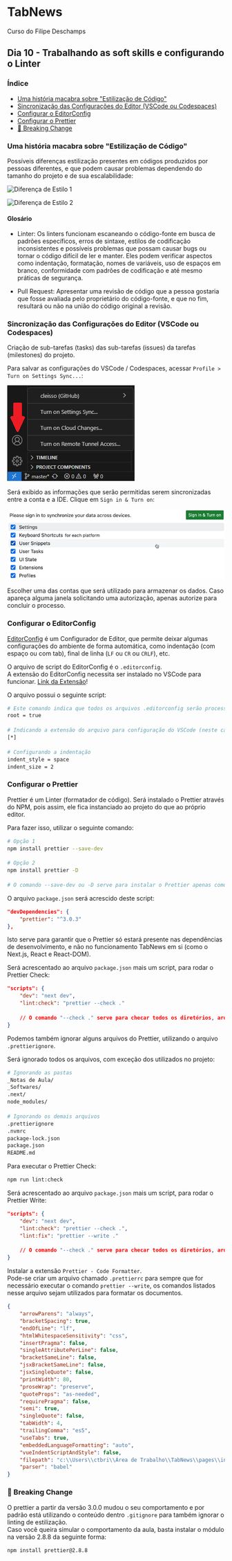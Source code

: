 # TabNews
Curso do Filipe Deschamps

## Dia 10 - Trabalhando as soft skills e configurando o Linter

### Índice
- [Uma história macabra sobre "Estilização de Código"](#uma-história-macabra-sobre-estilização-de-código)
- [Sincronização das Configurações do Editor (VSCode ou Codespaces)](#sincronização-das-configurações-do-editor-vscode-ou-codespaces)
- [Configurar o EditorConfig](#configurar-o-editorconfig)
- [Configurar o Prettier](#configurar-o-prettier)
- [🛑 Breaking Change](#🛑-breaking-change)

### Uma história macabra sobre "Estilização de Código"

Possíveis diferenças estilização presentes em códigos produzidos por pessoas diferentes, e que podem causar problemas dependendo do tamanho do projeto e de sua escalabilidade:

![Diferença de Estilo 1](Imagens/18.%20Diferença%20de%20Estilo%2001.PNG)

![Diferença de Estilo 2](Imagens/19.%20Diferença%20de%20Estilo%2002.PNG)

#### Glosário

- Linter: Os linters funcionam escaneando o código-fonte em busca de padrões específicos, erros de sintaxe, estilos de codificação inconsistentes e possíveis problemas que possam causar bugs ou tornar o código difícil de ler e manter. Eles podem verificar aspectos como indentação, formatação, nomes de variáveis, uso de espaços em branco, conformidade com padrões de codificação e até mesmo práticas de segurança.

- Pull Request: Apresentar uma revisão de código que a pessoa gostaria que fosse avaliada pelo proprietário do código-fonte, e que no fim, resultará ou não na união do código original a revisão.

### Sincronização das Configurações do Editor (VSCode ou Codespaces)

Criação de sub-tarefas (tasks) das sub-tarefas (issues) da tarefas (milestones) do projeto.

Para salvar as configurações do VSCode / Codespaces, acessar `Profile > Turn on Settings Sync...`:

![Salvando as Configurações do VSCode](Imagens/20.%20Salvando%20as%20Configurações%20do%20VSCode.png)

Será exibido as informações que serão permitidas serem sincronizadas entre a conta e a IDE. Clique em `Sign in & Turn on`:

![Salvando as Configurações do VSCode](Imagens/21.%20Salvando%20as%20Configurações%20do%20VSCode.png)

Escolher uma das contas que será utilizado para armazenar os dados. Caso apareça alguma janela solicitando uma autorização, apenas autorize para concluir o processo.

### Configurar o EditorConfig

[EditorConfig](https://editorconfig.org/) é um Configurador de Editor, que permite deixar algumas configurações do ambiente de forma automática, como indentação (com espaço ou com tab), final de linha (`LF` ou `CR` ou `CRLF`), etc.

O arquivo de script do EditorConfig é o `.editorconfig`. <br>
A extensão do EditorConfig necessita ser instalado no VSCode para funcionar. [Link da Extensão](https://marketplace.visualstudio.com/items?itemName=EditorConfig.EditorConfig)!

O arquivo possui o seguinte script:
```bash
# Este comando indica que todos os arquivos .editorconfig serão processados até este (fim)
root = true

# Indicando a extensão do arquivo para configuração do VSCode (neste caso, todos)
[*]

# Configurando a indentação
indent_style = space
indent_size = 2
```

### Configurar o Prettier

Prettier é um Linter (formatador de código). Será instalado o Prettier através do NPM, pois assim, ele fica instanciado ao projeto do que ao próprio editor.

Para fazer isso, utilizar o seguinte comando:
```bash
# Opção 1
npm install prettier --save-dev

# Opção 2
npm install prettier -D

# O comando --save-dev ou -D serve para instalar o Prettier apenas como uma dependência de desenvolvimento
```

O arquivo `package.json` será acrescido deste script:
```json
"devDependencies": {
	"prettier": "^3.0.3"
},
```

Isto serve para garantir que o Prettier só estará presente nas dependências de desenvolvimento, e não no funcionamento TabNews em si (como o Next.js, React e React-DOM).

Será acrescentado ao arquivo `package.json` mais um script, para rodar o Prettier Check:
```json
"scripts": {
	"dev": "next dev",
	"lint:check": "prettier --check ."

	// O comando "--check ." serve para checar todos os diretórios, arquivos e subdiretórios
}
```

Podemos também ignorar alguns arquivos do Prettier, utilizando o arquivo `.prettierignore`.

Será ignorado todos os arquivos, com exceção dos utilizados no projeto:
```bash
# Ignorando as pastas
_Notas de Aula/
_Softwares/
.next/
node_modules/

# Ignorando os demais arquivos
.prettierignore
.nvmrc
package-lock.json
package.json
README.md
```

Para executar o Prettier Check:
```bash
npm run lint:check
```

Será acrescentado ao arquivo `package.json` mais um script, para rodar o Prettier Write:
```json
"scripts": {
	"dev": "next dev",
	"lint:check": "prettier --check .",
	"lint:fix": "prettier --write ."

	// O comando "--check ." serve para checar todos os diretórios, arquivos e subdiretórios
}
```

Instalar a extensão `Prettier - Code Formatter`.<br>
Pode-se criar um arquivo chamado `.prettierrc` para sempre que for necessário executar o comando `prettier --write`, os comandos listados nesse arquivo sejam utilizados para formatar os documentos.
```json
{
	"arrowParens": "always",
	"bracketSpacing": true,
	"endOfLine": "lf",
	"htmlWhitespaceSensitivity": "css",
	"insertPragma": false,
	"singleAttributePerLine": false,
	"bracketSameLine": false,
	"jsxBracketSameLine": false,
	"jsxSingleQuote": false,
	"printWidth": 80,
	"proseWrap": "preserve",
	"quoteProps": "as-needed",
	"requirePragma": false,
	"semi": true,
	"singleQuote": false,
	"tabWidth": 4,
	"trailingComma": "es5",
	"useTabs": true,
	"embeddedLanguageFormatting": "auto",
	"vueIndentScriptAndStyle": false,
	"filepath": "c:\\Users\\ctbri\\Área de Trabalho\\TabNews\\pages\\index.js",
	"parser": "babel"
}
```

### 🛑 Breaking Change

O prettier a partir da versão 3.0.0 mudou o seu comportamento e por padrão está utilizando o conteúdo dentro `.gitignore` para também ignorar o linting de estilização. <br>
Caso você queira simular o comportamento da aula, basta instalar o módulo na versão 2.8.8 da seguinte forma:
```bash
npm install prettier@2.8.8
```
